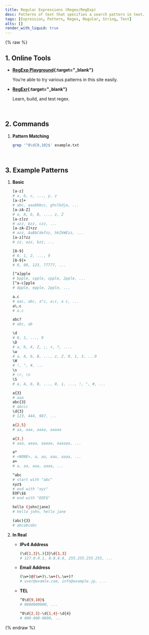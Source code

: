```yaml
---
title: Regular Expressions (Regex/RegExp)
desc: Patterns of text that specifies a search pattern in text.
tags: [Expression, Pattern, Regex, Regular, String, Text]
alts: []
render_with_liquid: true
---
```


{% raw %}

## 1. Online Tools

- **[RegExp Playground](https://projects.verou.me/regexplained/){:target="_blank"}**

    You’re able to try various patterns in this site easily.

- **[RegExr](https://regexr.com/){:target="_blank"}**

    Learn, build, and test regex.

<br />

## 2. Commands

1. **Pattern Matching**

    ```sh
    grep '^0\d{9,10}$' example.txt
    ```

<br />

## 3. Example Patterns

1. **Basic**

    ```sh
    [a-z]
    # a, b, c, ..., y, z
    [a-z]+
    # abc, aaabbbcc, ghslkdja, ...
    [a-zA-Z]
    # a, A, b, B, ..., z, Z
    [a-z]zz
    # azz, bzz, czz, ...
    [a-zA-Z]+zz
    # azz, AaBbCdefzz, hkIkWEzz, ...
    [a-z]?zz
    # zz, azz, bzz, ...

    [0-9]
    # 0, 1, 2, ..., 9
    [0-9]+
    # 0, 00, 123, 77777, ...

    [^a]pple
    # bpple, cpple, zpple, 2pple, ...
    [^a-c]pple
    # dpple, epple, 2pple, ...

    a.c
    # aac, abc, a"c, a;c, a c, ...
    a\.c
    # a.c

    abc?
    # abc, ab

    \d
    # 0, 1, ..., 9
    \D
    # a, b, A, Z, ;, +, ?, ....
    \w
    # a, A, b, B, ..., z, Z, 0, 1, 3, ...9
    \W
    # !, ", #, ...
    \s
    # \r, \n
    \S
    # a, A, b, B, ..., 0, 1, ..., !, ", #, ...

    a{3}
    # aaa
    abc{3}
    # abccc
    \d{3}
    # 123, 444, 987, ...

    a{2,5}
    # aa, aaa, aaaa, aaaaa

    a{3,}
    # aaa, aaaa, aaaaa, aaaaaa, ...

    a*
    # <NONE>, a, aa, aaa, aaaa, ...
    a+
    # a, aa, aaa, aaaa, ...

    ^abc
    # start with "abc"
    xyz$
    # end with "xyz"
    EOF\$$
    # end with "EOF$"

    hello (john|jane)
    # hello john, hello jane

    (abc){3}
    # abcabcabc
    ```

2. **In Real**

    - **IPv4 Address**

        ```sh
        (\d{1,3}\.){3}\d{1,3}
        # 127.0.0.1, 8.8.8.8, 255.255.255.255, ...
        ```

    - **Email Address**

        ```sh
        (\w+)@(\w+)\.\w+(\.\w+)?
        # user@examle.com, info@example.jp, ...
        ```

    - **TEL**

        ```sh
        ^0\d{9,10}$
        # 0000000000, ...

        ^0\d{2,3}-\d{1,4}-\d{4}
        # 000-000-0000, ...
        ```

{% endraw %}